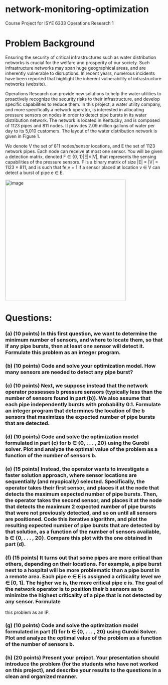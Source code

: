 # network-monitoring-optimization
Course Project for ISYE 6333 Operations Research 1

# Problem Background
Ensuring the security of critical infrastructures such as water distribution networks is crucial for
the welfare and prosperity of our society. Such infrastructure networks may span huge geographical
areas, and are inherently vulnerable to disruptions. In recent years, numerous incidents have been
reported that highlight the inherent vulnerability of infrastructure networks (website). 

Operations Research can provide new solutions to help the water utilities to proactively recognize the security
risks to their infrastructure, and develop specific capabilities to reduce them.
In this project, a water utility company, and more specifically a network operator, is interested
in allocating pressure sensors on nodes in order to detect pipe bursts in its water distribution
network. The network is located in Kentucky, and is composed of 1123 pipes and 811 nodes. It
provides 2.09 million gallons of water per day to its 5,010 customers. The layout of the water
distribution network is given in Figure 1.

We denote V the set of 811 nodes/sensor locations, and E the set of 1123 network pipes.
Each node can receive at most one sensor. You will be given a detection matrix, denoted F ∈
{0, 1}|E|×|V|, that represents the sensing capabilities of the pressure sensors. F is a binary matrix
of size |E| × |V| = 1123 × 811, and is such that fe,v = 1 if a sensor placed at location v ∈ V can
detect a burst of pipe e ∈ E.

<img width="385" alt="image" src="https://github.com/sakshamarora97/network-monitoring-optimization/assets/62840042/8620a0f0-5a3a-4a70-8097-3531259b31bd">

# Questions:
### (a) (10 points) In this first question, we want to determine the minimum number of sensors, and where to locate them, so that if any pipe bursts, then at least one sensor will detect it. Formulate this problem as an integer program.
### (b) (10 points) Code and solve your optimization model. How many sensors are needed to detect any pipe burst?
### (c) (10 points) Next, we suppose instead that the network operator possesses b pressure sensors (typically less than the number of sensors found in part (b)). We also assume that each pipe independently bursts with probability 0.1. Formulate an integer program that determines the location of the b sensors that maximizes the expected number of pipe bursts that are detected.
### (d) (10 points) Code and solve the optimization model formulated in part (c) for b ∈ {0, . . . , 20} using the Gurobi solver. Plot and analyze the optimal value of the problem as a function of the number of sensors b.
### (e) (15 points) Instead, the operator wants to investigate a faster solution approach, where sensor locations are sequentially (and myopically) selected. Specifically, the operator takes their first sensor, and places it at the node that detects the maximum expected number of pipe bursts. Then, the operator takes the second sensor, and places it at the node that detects the maximum 2 expected number of pipe bursts that were not previously detected, and so on until all sensors are positioned. Code this iterative algorithm, and plot the resulting expected number of pipe bursts that are detected by that solution, as a function of the number of sensors available, b ∈ {0, . . . , 20}. Compare this plot with the one obtained in part (d).
### (f) (15 points) It turns out that some pipes are more critical than others, depending on their locations. For example, a pipe burst next to a hospital will be more problematic than a pipe burst in a remote area. Each pipe e ∈ E is assigned a criticality level we ∈ [0, 1]. The higher we is, the more critical pipe e is. The goal of the network operator is to position their b sensors as to minimize the highest criticality of a pipe that is not detected by any sensor. Formulate
this problem as an IP. 
### (g) (10 points) Code and solve the optimization model formulated in part (f) for b ∈ {0, . . . , 20} using Gurobi Solver. Plot and analyze the optimal value of the problem as a function of the number of sensors b.
### (h) (20 points) Present your project. Your presentation should introduce the problem (for the students who have not worked on this project), and describe your results to the questions in a clean and organized manner.
